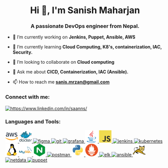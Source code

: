 <h1 align="center">Hi 👋, I'm Sanish Maharjan</h1>
<h3 align="center">A passionate DevOps engineer from Nepal.</h3>

- 🔭 I’m currently working on **Jenkins, Puppet, Ansible, AWS**

- 🌱 I’m currently learning **Cloud Computing, K8's, containerization, IAC, Security.**

- 👯 I’m looking to collaborate on **Cloud computing**

- 💬 Ask me about **CICD, Containerization, IAC (Ansible).**

- 📫 How to reach me **sanis.mrzan@gmail.com**

<h3 align="left">Connect with me:</h3>
<p align="left">
<a href="https://linkedin.com/in/https://www.linkedin.com/in/saanns/" target="blank"><img align="center" src="https://raw.githubusercontent.com/rahuldkjain/github-profile-readme-generator/master/src/images/icons/Social/linked-in-alt.svg" alt="https://www.linkedin.com/in/saanns/" height="30" width="40" /></a>
</p>

<h3 align="left">Languages and Tools:</h3>
<p>
    <a href="https://aws.amazon.com/" target="_blank" rel="noreferrer"> 
        <img src="https://raw.githubusercontent.com/devicons/devicon/master/icons/amazonwebservices/amazonwebservices-original-wordmark.svg" alt="aws" width="40" height="40"/> 
    </a> 
    <a href="https://www.docker.com/" target="_blank" rel="noreferrer"> 
        <img src="https://raw.githubusercontent.com/devicons/devicon/master/icons/docker/docker-original-wordmark.svg" alt="docker" width="40" height="40"/> 
    </a> 
    <a href="https://www.figma.com/" target="_blank" rel="noreferrer"> 
        <img src="https://www.vectorlogo.zone/logos/figma/figma-icon.svg" alt="figma" width="40" height="40"/> 
    </a> 
    <a href="https://git-scm.com/" target="_blank" rel="noreferrer"> 
        <img src="https://www.vectorlogo.zone/logos/git-scm/git-scm-icon.svg" alt="git" width="40" height="40"/> 
    </a> 
    <a href="https://grafana.com" target="_blank" rel="noreferrer"> 
        <img src="https://www.vectorlogo.zone/logos/grafana/grafana-icon.svg" alt="grafana" width="40" height="40"/> 
    </a> 
    <a href="https://www.java.com" target="_blank" rel="noreferrer"> 
        <img src="https://raw.githubusercontent.com/devicons/devicon/master/icons/java/java-original.svg" alt="java" width="40" height="40"/> 
    </a> 
    <a href="https://developer.mozilla.org/en-US/docs/Web/JavaScript" target="_blank" rel="noreferrer"> 
        <img src="https://raw.githubusercontent.com/devicons/devicon/master/icons/javascript/javascript-original.svg" alt="javascript" width="40" height="40"/> 
    </a> 
    <a href="https://www.jenkins.io" target="_blank" rel="noreferrer"> 
        <img src="https://www.vectorlogo.zone/logos/jenkins/jenkins-icon.svg" alt="jenkins" width="40" height="40"/> 
    </a> 
    <a href="https://kubernetes.io" target="_blank" rel="noreferrer"> 
        <img src="https://www.vectorlogo.zone/logos/kubernetes/kubernetes-icon.svg" alt="kubernetes" width="40" height="40"/> 
    </a> 
    <a href="https://www.linux.org/" target="_blank" rel="noreferrer"> 
        <img src="https://raw.githubusercontent.com/devicons/devicon/master/icons/linux/linux-original.svg" alt="linux" width="40" height="40"/> 
    </a> 
    <a href="https://www.mysql.com/" target="_blank" rel="noreferrer"> 
        <img src="https://raw.githubusercontent.com/devicons/devicon/master/icons/mysql/mysql-original-wordmark.svg" alt="mysql" width="40" height="40"/> 
    </a> 
    <a href="https://www.nginx.com" target="_blank" rel="noreferrer"> 
        <img src="https://raw.githubusercontent.com/devicons/devicon/master/icons/nginx/nginx-original.svg" alt="nginx" width="40" height="40"/> 
    </a> 
    <a href="https://postman.com" target="_blank" rel="noreferrer"> 
        <img src="https://www.vectorlogo.zone/logos/getpostman/getpostman-icon.svg" alt="postman" width="40" height="40"/> 
    </a> 
    <a href="https://www.python.org" target="_blank" rel="noreferrer"> 
        <img src="https://raw.githubusercontent.com/devicons/devicon/master/icons/python/python-original.svg" alt="python" width="40" height="40"/> 
    </a>
    <a href="https://prometheus.io/" target="_blank" rel="noreferrer"> 
        <img src="https://raw.githubusercontent.com/devicons/devicon/master/icons/prometheus/prometheus-original.svg" alt="prometheus" width="40" height="40"/> 
    </a> 
     <a href="https://www.elastic.co/what-is/elk-stack" target="_blank" rel="noreferrer"> 
        <img src="https://www.vectorlogo.zone/logos/elastic/elastic-icon.svg" alt="elk" width="40" height="40"/> 
    </a> 
    <a href="https://www.ansible.com/" target="_blank" rel="noreferrer"> 
        <img src="https://www.vectorlogo.zone/logos/ansible/ansible-icon.svg" alt="ansible" width="40" height="40"/> 
    </a>
    <a href="https://tomcat.apache.org/" target="_blank" rel="noreferrer"> 
        <img src="https://raw.githubusercontent.com/devicons/devicon/master/icons/tomcat/tomcat-original.svg" alt="tomcat" width="40" height="40"/> 
    </a>
     <a href="https://www.netdata.cloud/" target="_blank" rel="noreferrer"> 
        <img src="https://www.vectorlogo.zone/logos/netdata/netdata-icon.svg" alt="netdata" width="40" height="40"/> 
    </a>
    <a href="https://puppet.com/" target="_blank" rel="noreferrer"> 
        <img src="https://www.vectorlogo.zone/logos/puppet/puppet-icon.svg" alt="puppet" width="40" height="40"/> 
    </a>
</p>
